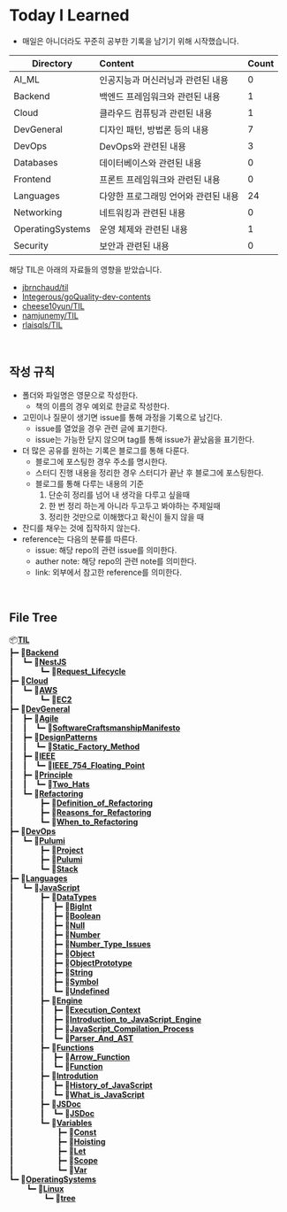 # Today I Learned

- 매일은 아니더라도 꾸준히 공부한 기록을 남기기 위해 시작했습니다.

| Directory         | Content                              | Count                        |
| ----------------- | :----------------------------------- | ---------------------------- |
| AI_ML             | 인공지능과 머신러닝과 관련된 내용       | 0    |
| Backend           | 백엔드 프레임워크와 관련된 내용         | 1  |
| Cloud             | 클라우드 컴퓨팅과 관련된 내용           | 1    |
| DevGeneral        | 디자인 패턴, 방법론 등의 내용          | 7|
| DevOps            | DevOps와 관련된 내용                  | 3   |
| Databases         | 데이터베이스와 관련된 내용             | 0|
| Frontend          | 프론트 프레임워크와 관련된 내용        | 0 |
| Languages         | 다양한 프로그래밍 언어와 관련된 내용    | 24|
| Networking        | 네트워킹과 관련된 내용                 | 0|
| OperatingSystems  | 운영 체제와 관련된 내용                | 1|
| Security          | 보안과 관련된 내용                    | 0|

해당 TIL은 아래의 자료들의 영향을 받았습니다.
- [jbrnchaud/til](https://github.com/jbranchaud/til)
- [Integerous/goQuality-dev-contents](https://github.com/Integerous/goQuality-dev-contents)
- [cheese10yun/TIL](https://github.com/cheese10yun/TIL)
- [namjunemy/TIL](https://github.com/namjunemy/TIL)
- [rlaisqls/TIL](https://github.com/rlaisqls/TIL)

<br>

## 작성 규칙
- 폴더와 파일명은 영문으로 작성한다.
  - 책의 이름의 경우 예외로 한글로 작성한다.
- 고민이나 질문이 생기면 issue를 통해 과정을 기록으로 남긴다.
  - issue를 열었을 경우 관련 글에 표기한다.
  - issue는 가능한 닫지 않으며 tag를 통해 issue가 끝났음을 표기한다.
- 더 많은 공유를 원하는 기록은 블로그를 통해 다룬다.
  - 블로그에 포스팅한 경우 주소를 명시한다.
  - 스터디 진행 내용을 정리한 경우 스터디가 끝난 후 블로그에 포스팅한다.
  - 블로그를 통해 다루는 내용의 기준
    1. 단순히 정리를 넘어 내 생각을 다루고 싶을때
    2. 한 번 정리 하는게 아니라 두고두고 봐야하는 주제일때
    3. 정리한 것만으로 이해했다고 확신이 들지 않을 때
- 잔디를 채우는 것에 집작하지 않는다.
- reference는 다음의 분류를 따른다.
  - issue: 해당 repo의 관련 issue를 의미한다.
  - auther note: 해당 repo의 관련 note를 의미한다.
  - link: 외부에서 참고한 reference를 의미한다.

<br>

## File Tree

📦[**TIL**](./)</br>
┣━&nbsp;📂[**Backend**](./Backend)</br>
┃  &nbsp;&nbsp;┗━&nbsp;📂[**NestJS**](./Backend/NestJS)</br>
┃  &nbsp;&nbsp;&nbsp;&nbsp;&nbsp;&nbsp;&nbsp;&nbsp;&nbsp;&nbsp;┗━&nbsp;📄[**Request_Lifecycle**](./Backend/NestJS/Request_Lifecycle.md)</br>
┣━&nbsp;📂[**Cloud**](./Cloud)</br>
┃  &nbsp;&nbsp;┗━&nbsp;📂[**AWS**](./Cloud/AWS)</br>
┃  &nbsp;&nbsp;&nbsp;&nbsp;&nbsp;&nbsp;&nbsp;&nbsp;&nbsp;&nbsp;┗━&nbsp;📄[**EC2**](./Cloud/AWS/EC2.md)</br>
┣━&nbsp;📂[**DevGeneral**](./DevGeneral)</br>
┃  &nbsp;&nbsp;┣━&nbsp;📂[**Agile**](./DevGeneral/Agile)</br>
┃  &nbsp;&nbsp;┃  &nbsp;&nbsp;┗━&nbsp;📄[**SoftwareCraftsmanshipManifesto**](./DevGeneral/Agile/SoftwareCraftsmanshipManifesto.md)</br>
┃  &nbsp;&nbsp;┣━&nbsp;📂[**DesignPatterns**](./DevGeneral/DesignPatterns)</br>
┃  &nbsp;&nbsp;┃  &nbsp;&nbsp;┗━&nbsp;📄[**Static_Factory_Method**](./DevGeneral/DesignPatterns/Static_Factory_Method.md)</br>
┃  &nbsp;&nbsp;┣━&nbsp;📂[**IEEE**](./DevGeneral/IEEE)</br>
┃  &nbsp;&nbsp;┃  &nbsp;&nbsp;┗━&nbsp;📄[**IEEE_754_Floating_Point**](./DevGeneral/IEEE/IEEE_754_Floating_Point.md)</br>
┃  &nbsp;&nbsp;┣━&nbsp;📂[**Principle**](./DevGeneral/Principle)</br>
┃  &nbsp;&nbsp;┃  &nbsp;&nbsp;┗━&nbsp;📄[**Two_Hats**](./DevGeneral/Principle/Two_Hats.md)</br>
┃  &nbsp;&nbsp;┗━&nbsp;📂[**Refactoring**](./DevGeneral/Refactoring)</br>
┃  &nbsp;&nbsp;&nbsp;&nbsp;&nbsp;&nbsp;&nbsp;&nbsp;&nbsp;&nbsp;┣━&nbsp;📄[**Definition_of_Refactoring**](./DevGeneral/Refactoring/Definition_of_Refactoring.md)</br>
┃  &nbsp;&nbsp;&nbsp;&nbsp;&nbsp;&nbsp;&nbsp;&nbsp;&nbsp;&nbsp;┣━&nbsp;📄[**Reasons_for_Refactoring**](./DevGeneral/Refactoring/Reasons_for_Refactoring.md)</br>
┃  &nbsp;&nbsp;&nbsp;&nbsp;&nbsp;&nbsp;&nbsp;&nbsp;&nbsp;&nbsp;┗━&nbsp;📄[**When_to_Refactoring**](./DevGeneral/Refactoring/When_to_Refactoring.md)</br>
┣━&nbsp;📂[**DevOps**](./DevOps)</br>
┃  &nbsp;&nbsp;┗━&nbsp;📂[**Pulumi**](./DevOps/Pulumi)</br>
┃  &nbsp;&nbsp;&nbsp;&nbsp;&nbsp;&nbsp;&nbsp;&nbsp;&nbsp;&nbsp;┣━&nbsp;📄[**Project**](./DevOps/Pulumi/Project.md)</br>
┃  &nbsp;&nbsp;&nbsp;&nbsp;&nbsp;&nbsp;&nbsp;&nbsp;&nbsp;&nbsp;┣━&nbsp;📄[**Pulumi**](./DevOps/Pulumi/Pulumi.md)</br>
┃  &nbsp;&nbsp;&nbsp;&nbsp;&nbsp;&nbsp;&nbsp;&nbsp;&nbsp;&nbsp;┗━&nbsp;📄[**Stack**](./DevOps/Pulumi/Stack.md)</br>
┣━&nbsp;📂[**Languages**](./Languages)</br>
┃  &nbsp;&nbsp;┗━&nbsp;📂[**JavaScript**](./Languages/JavaScript)</br>
┃  &nbsp;&nbsp;&nbsp;&nbsp;&nbsp;&nbsp;&nbsp;&nbsp;&nbsp;&nbsp;┣━&nbsp;📂[**DataTypes**](./Languages/JavaScript/DataTypes)</br>
┃  &nbsp;&nbsp;&nbsp;&nbsp;&nbsp;&nbsp;&nbsp;&nbsp;&nbsp;&nbsp;┃  &nbsp;&nbsp;┣━&nbsp;📄[**BigInt**](./Languages/JavaScript/DataTypes/BigInt.md)</br>
┃  &nbsp;&nbsp;&nbsp;&nbsp;&nbsp;&nbsp;&nbsp;&nbsp;&nbsp;&nbsp;┃  &nbsp;&nbsp;┣━&nbsp;📄[**Boolean**](./Languages/JavaScript/DataTypes/Boolean.md)</br>
┃  &nbsp;&nbsp;&nbsp;&nbsp;&nbsp;&nbsp;&nbsp;&nbsp;&nbsp;&nbsp;┃  &nbsp;&nbsp;┣━&nbsp;📄[**Null**](./Languages/JavaScript/DataTypes/Null.md)</br>
┃  &nbsp;&nbsp;&nbsp;&nbsp;&nbsp;&nbsp;&nbsp;&nbsp;&nbsp;&nbsp;┃  &nbsp;&nbsp;┣━&nbsp;📄[**Number**](./Languages/JavaScript/DataTypes/Number.md)</br>
┃  &nbsp;&nbsp;&nbsp;&nbsp;&nbsp;&nbsp;&nbsp;&nbsp;&nbsp;&nbsp;┃  &nbsp;&nbsp;┣━&nbsp;📄[**Number_Type_Issues**](./Languages/JavaScript/DataTypes/Number_Type_Issues.md)</br>
┃  &nbsp;&nbsp;&nbsp;&nbsp;&nbsp;&nbsp;&nbsp;&nbsp;&nbsp;&nbsp;┃  &nbsp;&nbsp;┣━&nbsp;📄[**Object**](./Languages/JavaScript/DataTypes/Object.md)</br>
┃  &nbsp;&nbsp;&nbsp;&nbsp;&nbsp;&nbsp;&nbsp;&nbsp;&nbsp;&nbsp;┃  &nbsp;&nbsp;┣━&nbsp;📄[**ObjectPrototype**](./Languages/JavaScript/DataTypes/ObjectPrototype.md)</br>
┃  &nbsp;&nbsp;&nbsp;&nbsp;&nbsp;&nbsp;&nbsp;&nbsp;&nbsp;&nbsp;┃  &nbsp;&nbsp;┣━&nbsp;📄[**String**](./Languages/JavaScript/DataTypes/String.md)</br>
┃  &nbsp;&nbsp;&nbsp;&nbsp;&nbsp;&nbsp;&nbsp;&nbsp;&nbsp;&nbsp;┃  &nbsp;&nbsp;┣━&nbsp;📄[**Symbol**](./Languages/JavaScript/DataTypes/Symbol.md)</br>
┃  &nbsp;&nbsp;&nbsp;&nbsp;&nbsp;&nbsp;&nbsp;&nbsp;&nbsp;&nbsp;┃  &nbsp;&nbsp;┗━&nbsp;📄[**Undefined**](./Languages/JavaScript/DataTypes/Undefined.md)</br>
┃  &nbsp;&nbsp;&nbsp;&nbsp;&nbsp;&nbsp;&nbsp;&nbsp;&nbsp;&nbsp;┣━&nbsp;📂[**Engine**](./Languages/JavaScript/Engine)</br>
┃  &nbsp;&nbsp;&nbsp;&nbsp;&nbsp;&nbsp;&nbsp;&nbsp;&nbsp;&nbsp;┃  &nbsp;&nbsp;┣━&nbsp;📄[**Execution_Context**](./Languages/JavaScript/Engine/Execution_Context.md)</br>
┃  &nbsp;&nbsp;&nbsp;&nbsp;&nbsp;&nbsp;&nbsp;&nbsp;&nbsp;&nbsp;┃  &nbsp;&nbsp;┣━&nbsp;📄[**Introduction_to_JavaScript_Engine**](./Languages/JavaScript/Engine/Introduction_to_JavaScript_Engine.md)</br>
┃  &nbsp;&nbsp;&nbsp;&nbsp;&nbsp;&nbsp;&nbsp;&nbsp;&nbsp;&nbsp;┃  &nbsp;&nbsp;┣━&nbsp;📄[**JavaScript_Compilation_Process**](./Languages/JavaScript/Engine/JavaScript_Compilation_Process.md)</br>
┃  &nbsp;&nbsp;&nbsp;&nbsp;&nbsp;&nbsp;&nbsp;&nbsp;&nbsp;&nbsp;┃  &nbsp;&nbsp;┗━&nbsp;📄[**Parser_And_AST**](./Languages/JavaScript/Engine/Parser_And_AST.md)</br>
┃  &nbsp;&nbsp;&nbsp;&nbsp;&nbsp;&nbsp;&nbsp;&nbsp;&nbsp;&nbsp;┣━&nbsp;📂[**Functions**](./Languages/JavaScript/Functions)</br>
┃  &nbsp;&nbsp;&nbsp;&nbsp;&nbsp;&nbsp;&nbsp;&nbsp;&nbsp;&nbsp;┃  &nbsp;&nbsp;┣━&nbsp;📄[**Arrow_Function**](./Languages/JavaScript/Functions/Arrow_Function.md)</br>
┃  &nbsp;&nbsp;&nbsp;&nbsp;&nbsp;&nbsp;&nbsp;&nbsp;&nbsp;&nbsp;┃  &nbsp;&nbsp;┗━&nbsp;📄[**Function**](./Languages/JavaScript/Functions/Function.md)</br>
┃  &nbsp;&nbsp;&nbsp;&nbsp;&nbsp;&nbsp;&nbsp;&nbsp;&nbsp;&nbsp;┣━&nbsp;📂[**Introdution**](./Languages/JavaScript/Introdution)</br>
┃  &nbsp;&nbsp;&nbsp;&nbsp;&nbsp;&nbsp;&nbsp;&nbsp;&nbsp;&nbsp;┃  &nbsp;&nbsp;┣━&nbsp;📄[**History_of_JavaScript**](./Languages/JavaScript/Introdution/History_of_JavaScript.md)</br>
┃  &nbsp;&nbsp;&nbsp;&nbsp;&nbsp;&nbsp;&nbsp;&nbsp;&nbsp;&nbsp;┃  &nbsp;&nbsp;┗━&nbsp;📄[**What_is_JavaScript**](./Languages/JavaScript/Introdution/What_is_JavaScript.md)</br>
┃  &nbsp;&nbsp;&nbsp;&nbsp;&nbsp;&nbsp;&nbsp;&nbsp;&nbsp;&nbsp;┣━&nbsp;📂[**JSDoc**](./Languages/JavaScript/JSDoc)</br>
┃  &nbsp;&nbsp;&nbsp;&nbsp;&nbsp;&nbsp;&nbsp;&nbsp;&nbsp;&nbsp;┃  &nbsp;&nbsp;┗━&nbsp;📄[**JSDoc**](./Languages/JavaScript/JSDoc/JSDoc.md)</br>
┃  &nbsp;&nbsp;&nbsp;&nbsp;&nbsp;&nbsp;&nbsp;&nbsp;&nbsp;&nbsp;┗━&nbsp;📂[**Variables**](./Languages/JavaScript/Variables)</br>
┃  &nbsp;&nbsp;&nbsp;&nbsp;&nbsp;&nbsp;&nbsp;&nbsp;&nbsp;&nbsp;&nbsp;&nbsp;&nbsp;&nbsp;&nbsp;&nbsp;&nbsp;&nbsp;┣━&nbsp;📄[**Const**](./Languages/JavaScript/Variables/Const.md)</br>
┃  &nbsp;&nbsp;&nbsp;&nbsp;&nbsp;&nbsp;&nbsp;&nbsp;&nbsp;&nbsp;&nbsp;&nbsp;&nbsp;&nbsp;&nbsp;&nbsp;&nbsp;&nbsp;┣━&nbsp;📄[**Hoisting**](./Languages/JavaScript/Variables/Hoisting.md)</br>
┃  &nbsp;&nbsp;&nbsp;&nbsp;&nbsp;&nbsp;&nbsp;&nbsp;&nbsp;&nbsp;&nbsp;&nbsp;&nbsp;&nbsp;&nbsp;&nbsp;&nbsp;&nbsp;┣━&nbsp;📄[**Let**](./Languages/JavaScript/Variables/Let.md)</br>
┃  &nbsp;&nbsp;&nbsp;&nbsp;&nbsp;&nbsp;&nbsp;&nbsp;&nbsp;&nbsp;&nbsp;&nbsp;&nbsp;&nbsp;&nbsp;&nbsp;&nbsp;&nbsp;┣━&nbsp;📄[**Scope**](./Languages/JavaScript/Variables/Scope.md)</br>
┃  &nbsp;&nbsp;&nbsp;&nbsp;&nbsp;&nbsp;&nbsp;&nbsp;&nbsp;&nbsp;&nbsp;&nbsp;&nbsp;&nbsp;&nbsp;&nbsp;&nbsp;&nbsp;┗━&nbsp;📄[**Var**](./Languages/JavaScript/Variables/Var.md)</br>
┗━&nbsp;📂[**OperatingSystems**](./OperatingSystems)</br>
&nbsp;&nbsp;&nbsp;&nbsp;&nbsp;&nbsp;&nbsp;&nbsp;┗━&nbsp;📂[**Linux**](./OperatingSystems/Linux)</br>
&nbsp;&nbsp;&nbsp;&nbsp;&nbsp;&nbsp;&nbsp;&nbsp;&nbsp;&nbsp;&nbsp;&nbsp;&nbsp;&nbsp;&nbsp;&nbsp;┗━&nbsp;📄[**tree**](./OperatingSystems/Linux/tree.md)</br>
